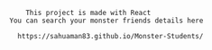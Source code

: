 		This project is made with React
	You can search your monster friends details here

	  https://sahuaman83.github.io/Monster-Students/


